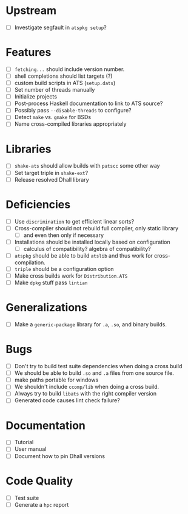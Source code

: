 # Upstream
- [ ] Investigate segfault in `atspkg setup`?
# Features
- [ ] `fetching...` should include version number.
- [ ] shell completions should list targets (?)
- [ ] custom build scripts in ATS (`setup.dats`)
- [ ] Set number of threads manually
- [ ] Initialize projects
- [ ] Post-process Haskell documentation to link to ATS source?
- [ ] Possibly pass `--disable-threads` to configure?
- [ ] Detect `make` vs. `gmake` for BSDs
- [ ] Name cross-compiled libraries appropriately
# Libraries
- [ ] `shake-ats` should allow builds with `patscc` some other way
- [ ] Set target triple in `shake-ext`?
- [ ] Release resolved Dhall library
# Deficiencies
- [ ] Use `discrimination` to get efficient linear sorts?
- [ ] Cross-compiler should not rebuild full compiler, only static library
  - [ ] and even then only if necessary
- [ ] Installations should be installed locally based on configuration
  - [ ] calculus of compatibility? algebra of compatibility?
- [ ] `atspkg` should be able to build `atslib` and thus work for
  cross-compilation.
- [ ] `triple` should be a configuration option
- [ ] Make cross builds work for `Distribution.ATS`
- [ ] Make `dpkg` stuff pass `lintian`
# Generalizations
- [ ] Make a `generic-package` library for `.a`, `.so`, and binary builds.
# Bugs
- [ ] Don't try to build test suite dependencies when doing a cross build
- [ ] We should be able to build `.so` and `.a` files from one source file.
- [ ] make paths portable for windows
- [ ] We shouldn't include `ccomp/lib` when doing a cross build.
- [ ] Always try to build `libats` with the right compiler version
- [ ] Generated code causes lint check failure?
# Documentation
- [ ] Tutorial
- [ ] User manual
- [ ] Document how to pin Dhall versions
# Code Quality
- [ ] Test suite
- [ ] Generate a `hpc` report
